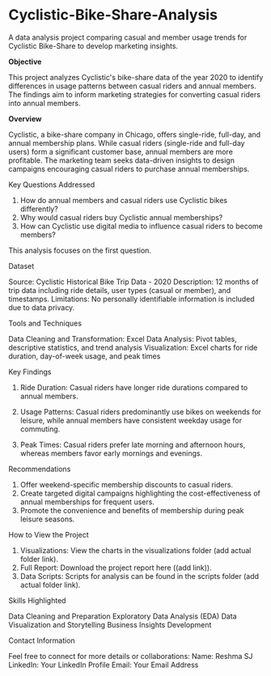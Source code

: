 # Cyclistic-Bike-Share-Analysis
A data analysis project comparing casual and member usage trends for Cyclistic Bike-Share to develop marketing insights.

**Objective**

This project analyzes Cyclistic's bike-share data of the year 2020 to identify differences in usage patterns between casual riders and annual members. The findings aim to inform marketing strategies for converting casual riders into annual members.

**Overview**

Cyclistic, a bike-share company in Chicago, offers single-ride, full-day, and annual membership plans. While casual riders (single-ride and full-day users) form a significant customer base, annual members are more profitable. The marketing team seeks data-driven insights to design campaigns encouraging casual riders to purchase annual memberships.

Key Questions Addressed
1. How do annual members and casual riders use Cyclistic bikes differently?
2. Why would casual riders buy Cyclistic annual memberships?
3. How can Cyclistic use digital media to influence casual riders to become members?

This analysis focuses on the first question.

Dataset

Source: Cyclistic Historical Bike Trip Data - 2020
Description: 12 months of trip data including ride details, user types (casual or member), and timestamps.
Limitations: No personally identifiable information is included due to data privacy.

Tools and Techniques

Data Cleaning and Transformation: Excel
Data Analysis: Pivot tables, descriptive statistics, and trend analysis
Visualization: Excel charts for ride duration, day-of-week usage, and peak times

Key Findings

1. Ride Duration:
Casual riders have longer ride durations compared to annual members.

2. Usage Patterns:
Casual riders predominantly use bikes on weekends for leisure, while annual members have consistent weekday usage for commuting.

3. Peak Times:
Casual riders prefer late morning and afternoon hours, whereas members favor early mornings and evenings.

Recommendations

1. Offer weekend-specific membership discounts to casual riders.
2. Create targeted digital campaigns highlighting the cost-effectiveness of annual memberships for frequent users.
3. Promote the convenience and benefits of membership during peak leisure seasons.

How to View the Project

1. Visualizations: View the charts in the visualizations folder (add actual folder link).
2. Full Report: Download the project report here ((add link)).
3. Data Scripts: Scripts for analysis can be found in the scripts folder (add actual folder link).

Skills Highlighted

Data Cleaning and Preparation
Exploratory Data Analysis (EDA)
Data Visualization and Storytelling
Business Insights Development

Contact Information

Feel free to connect for more details or collaborations:
Name: Reshma SJ
LinkedIn: Your LinkedIn Profile
Email: Your Email Address

